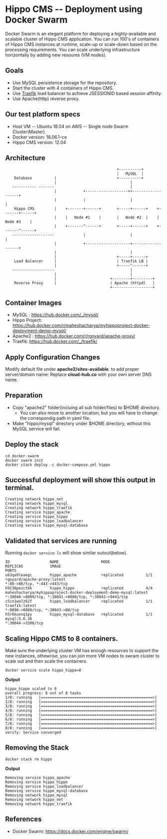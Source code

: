 # Hippo CMS -- Deployment using Docker Swarm
Docker Swarm is an elegant platform for deploying a highly-available  and scalable cluster of Hippo CMS application. You can run 100's of containers of Hippo CMS instances at runtime, scale-up or scale-down based on the processing requirements. You can scale underlying infrastructure horizontally by adding new resoures (VM nodes). 

Goals
-----
* Use MySQL persistence storage for the repository.
* Start the cluster with 4 containers of Hippo CMS.
* Use [Traefik](https://traefik.io/) load balancer to achieve JSESSIONID based session affinity.
* Use Apache(http) reverse proxy.

Our test platform specs
---

* Host VM -- Ubuntu 18.04 on AWS -- Single node Swarm Cluster(Master). 
* Docker version: 18.06.1-ce
* Hippo CMS version: 12.04


Architecture
------------
```
                                                  +----------+
                                                  |   MySQL  |
    Database          |                           +----------+
                      |                                 |
   ----------- -------                                  |
                      |            +-------------------++-------------------+
                      |            |                    |                   |
    Hippo CMS         |    +-------+------+       +-----+------+    +-------+------+
                      |    |   Node #1    |       |   Node #2  |    |   Node #3    |
                      |    +-------^------+       +-----+------+    +-------^------+
   -------------------             |                    |                   |
                      |            +--------------------+-------------------+
                      |                                 |
                      |                           +-----+------+
    Load Balancer     |                           | Traefik LB |
                      |                           +-----^------+
   -------------------                                  |
                      |                                 |
                      |                        +--------+---------+
    Reverse Proxy     |                        | Apache (httpd)   |
                                               +------------------+
```
Container Images
------------------

* MySQL : https://hub.docker.com/_/mysql/
* Hippo Project: https://hub.docker.com/r/maheshacharya/myhippoproject-docker-deployment-demo-mysql/
* Apache2 : https://hub.docker.com/r/rgoyard/apache-proxy/
* Traefik: https://hub.docker.com/_/traefik/

Apply Configuration Changes
---------------------------
Modify default file under **apache2/sites-available**. to add proper server/domain name: Replace **cloud-hub.co** with your own server DNS name.

Preparation
-----------
* Copy "apache2" folder(incluing all sub folder/files) to $HOME directory. 
    * You can also move to another location, but you will have to change the correspondig path in yaml file. 
* Make "hippo/mysql" directory under $HOME directory, without this MySQL service will fail. 


Deploy the stack
-----------------
```
cd docker-swarm
docker swarm init
docker stack deploy -c docker-compose.yml hippo
```

Successful deployment will show this output in terminal.
--------

```
Creating network hippo_net
Creating network hippo_mysql
Creating network hippo_traefik
Creating service hippo_apache
Creating service hippo_hippo
Creating service hippo_loadbalancer
Creating service hippo_mysql-database
```
Validated that services are running
---------
Running ```docker service ls``` will show similar outout(below).

```
ID                  NAME                   MODE                REPLICAS            IMAGE                                                              PORTS
u63qa9leaegc        hippo_apache           replicated          1/1                 rgoyard/apache-proxy:latest                                        *:80->80/tcp, *:443->443/tcp
h9136pezctbk        hippo_hippo            replicated          4/4                 maheshacharya/myhippoproject-docker-deployment-demo-mysql:latest   *:30040->8009/tcp, *:30041->8080/tcp, *:30042->9443/tcp
c5in1wo7z62f        hippo_loadbalancer     replicated          1/1                 traefik:latest                                                     *:9090->8080/tcp, *:30043->80/tcp
h5r6kunnq1py        hippo_mysql-database   replicated          1/1                 mysql:5.6.36                                                       *:30044->3306/tcp

```
Scaling Hippo CMS  to 8 containers.
-------

Make sure the underlying cluster VM has enough resources to support the new instances, othewrise, you can join more VM nodes to swram cluster to scale out and then scale the containers.
```
docker service scale hippo_hippo=8
```
**Output**

```
hippo_hippo scaled to 8
overall progress: 8 out of 8 tasks 
1/8: running   [==================================================>] 
2/8: running   [==================================================>] 
3/8: running   [==================================================>] 
4/8: running   [==================================================>] 
5/8: running   [==================================================>] 
6/8: running   [==================================================>] 
7/8: running   [==================================================>] 
8/8: running   [==================================================>] 
verify: Service converged 

```
Removing the Stack
-----------------
```
docker stack rm hippo

```
**Output**
```
Removing service hippo_apache
Removing service hippo_hippo
Removing service hippo_loadbalancer
Removing service hippo_mysql-database
Removing network hippo_mysql
Removing network hippo_net
Removing network hippo_traefik
```
References
----------
* Docker Swarm: https://docs.docker.com/engine/swarm/
